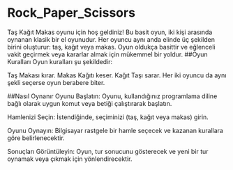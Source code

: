 # Rock_Paper_Scissors
Taş Kağıt Makas oyunu için hoş geldiniz! Bu basit oyun, iki kişi arasında oynanan klasik bir el oyunudur. Her oyuncu aynı anda elinde üç şekilden birini oluşturur: taş, kağıt veya makas. Oyun oldukça basittir ve eğlenceli vakit geçirmek veya kararlar almak için mükemmel bir yoldur.
##Oyun Kuralları
Oyun kuralları şu şekildedir:

Taş Makası kırar.
Makas Kağıtı keser.
Kağıt Taşı sarar.
Her iki oyuncu da aynı şekli seçerse oyun berabere biter.




##Nasıl Oynanır
Oyunu Başlatın: Oyunu, kullandığınız programlama diline bağlı olarak uygun komut veya betiği çalıştırarak başlatın.


Hamlenizi Seçin: İstendiğinde, seçiminizi (taş, kağıt veya makas) girin.

Oyunu Oynayın: Bilgisayar rastgele bir hamle seçecek ve kazanan kurallara göre belirlenecektir.

Sonuçları Görüntüleyin: Oyun, tur sonucunu gösterecek ve yeni bir tur oynamak veya çıkmak için yönlendirecektir.
